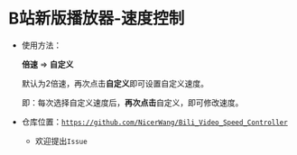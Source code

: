 # B站新版播放器-速度控制

* 使用方法：

  **倍速** => **自定义**

  默认为2倍速，再次点击**自定义**即可设置自定义速度。

  即：每次选择自定义速度后，**再次点击**自定义，即可修改速度。

* 仓库位置：[`https://github.com/NicerWang/Bili_Video_Speed_Controller`](https://github.com/NicerWang/Bili_Video_Speed_Controller)

  * 欢迎提出`Issue`

